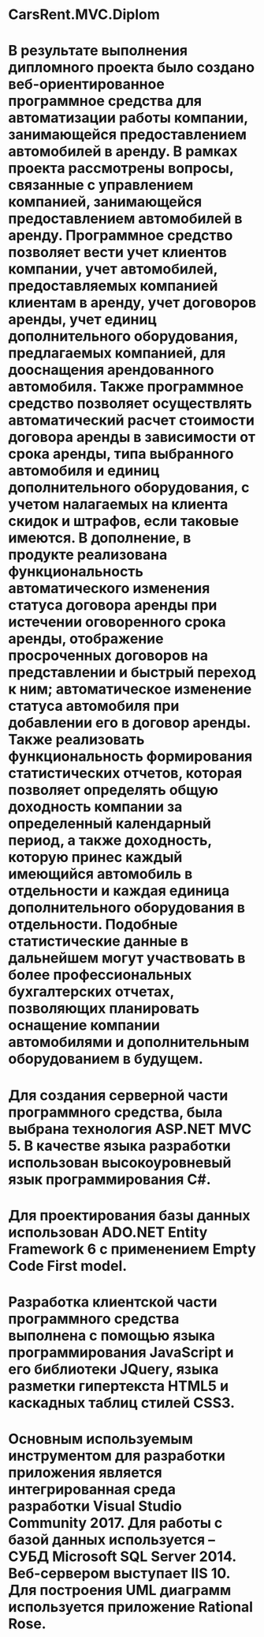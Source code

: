 # CarsRent.MVC.Diplom
# В результате выполнения дипломного проекта было создано веб-ориентированное программное средства для автоматизации работы компании, занимающейся предоставлением автомобилей в аренду. В рамках  проекта рассмотрены вопросы, связанные с управлением компанией, занимающейся предоставлением автомобилей в аренду. Программное средство позволяет вести учет клиентов компании, учет автомобилей, предоставляемых компанией клиентам в аренду, учет договоров аренды, учет единиц дополнительного оборудования, предлагаемых компанией, для дооснащения арендованного автомобиля. Также программное средство позволяет осуществлять автоматический расчет стоимости договора аренды в зависимости от срока аренды, типа выбранного автомобиля и единиц дополнительного оборудования, с учетом налагаемых на клиента скидок и штрафов, если таковые имеются. В дополнение, в продукте реализована функциональность автоматического изменения статуса договора аренды при истечении оговоренного срока аренды, отображение просроченных договоров на представлении и быстрый переход к ним; автоматическое изменение статуса автомобиля при добавлении его в договор аренды. Также реализовать функциональность формирования статистических отчетов, которая позволяет определять общую доходность компании за определенный календарный период, а также доходность, которую принес каждый имеющийся автомобиль в отдельности и каждая единица дополнительного оборудования в отдельности. Подобные статистические данные в дальнейшем могут участвовать в более профессиональных бухгалтерских отчетах, позволяющих планировать оснащение компании автомобилями и дополнительным оборудованием в будущем.
# Для создания серверной части программного средства, была выбрана технология ASP.NET MVC 5. В качестве языка разработки использован высокоуровневый язык программирования C#.
# Для проектирования базы данных использован ADO.NET Entity Framework 6 с применением Empty Code First model.
# Разработка клиентской части программного средства выполнена с помощью языка программирования JavaScript и его библиотеки JQuery, языка разметки гипертекста HTML5 и каскадных таблиц стилей CSS3.
# Основным используемым инструментом для разработки приложения является интегрированная среда разработки Visual Studio Community 2017.  Для работы с базой данных используется – СУБД Microsoft SQL Server 2014. Веб-сервером выступает IIS 10. Для построения UML диаграмм используется приложение Rational Rose.
